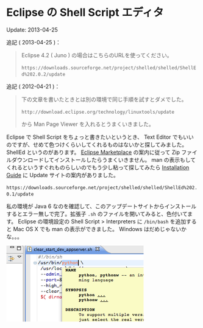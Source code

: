 # Eclipse の Shell Script エディタ

Update: 2013-04-25

追記 ( 2013-04-25 )：

> Eclipse 4.2 ( Juno ) の場合はこちらのURLを使ってください。
>
> `https://downloads.sourceforge.net/project/shelled/shelled/ShellEd%202.0.2/update`



追記 ( 2012-04-21 )：

> 下の文章を書いたときとは別の環境で同じ手順を試すとダメでした。
>
>
>
> `http://download.eclipse.org/technology/linuxtools/update`
>
>
>
> から Man Page Viewer を入れるとうまくいきました。



Eclipse で Shell Script をちょっと書きたいというとき、 Text Editor でもいいのですが、せめて色つけくらいしてくれるものはないかと探してみました。 ShellEd というのがあります。 [Eclipse Marketplace](http://marketplace.eclipse.org/content/shelled) の案内に従って Zip ファイルダウンロードしてインストールしたらうまくいきません。 man の表示もしてくれるというすぐれものらしいのでもう少し粘って探してみたら [Installation Guide](http://sourceforge.net/apps/trac/shelled/wiki/Documentation/InstallGuide) に Update サイトの案内がありました。



[](https://downloads.sourceforge.net/project/shelled/shelled/ShellEd%202.0.1/update)

`https://downloads.sourceforge.net/project/shelled/shelled/ShellEd%202.0.1/update`



私の環境が Java 6 なのを確認して、このアップデートサイトからインストールするとエラー無しで完了。拡張子 `.sh` のファイルを開いてみると、色付いてます。 Eclipse の環境設定の Shell Script > Interpreters に `/bin/bash` を追加すると Mac OS X でも man の表示ができました。 Windows はだめじゃないかな。。。


![スクリプトの中のコマンドのを選択すると man ページが表示される](eclipse-shell-script-editor/shelled.png)
